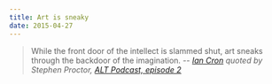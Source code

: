 ```yaml
---
title: Art is sneaky
date: 2015-04-27
---
```


> While the front door of the intellect is slammed shut, art sneaks through the backdoor of the imagination.
> <cite>-- [Ian Cron][1] quoted by Stephen Proctor, [ALT Podcast, episode 2][2]</cite>

[1]: http://iancron.com/
[2]: http://illuminate.us/alt-ep2-tony-anderson/
